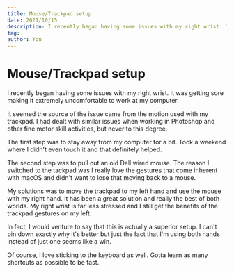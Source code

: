 ```yaml
---
title: Mouse/Trackpad setup
date: 2021/10/15
description: I recently began having some issues with my right wrist. It was getting sore making it extremely uncomfortable to work at my computer.
tag:
author: You
---
```


# Mouse/Trackpad setup

I recently began having some issues with my right wrist. It was getting sore making it extremely uncomfortable to work at my computer.

It seemed the source of the issue came from the motion used with my trackpad. I had dealt with similar issues when working in Photoshop and other fine motor skill activities, but never to this degree.

The first step was to stay away from my computer for a bit. Took a weekend where I didn't even touch it and that definitely helped.

The second step was to pull out an old Dell wired mouse. The reason I switched to the tackpad was I really love the gestures that come inherent with macOS and didn't want to lose that moving back to a mouse.

My solutions was to move the trackpad to my left hand and use the mouse with my right hand. It has been a great solution and really the best of both worlds. My right wrist is far less stressed and I still get the benefits of the trackpad gestures on my left.

In fact, I would venture to say that this is actually a superior setup. I can't pin down exactly why it's better but just the fact that I'm using both hands instead of just one seems like a win.

Of course, I love sticking to the keyboard as well. Gotta learn as many shortcuts as possible to be fast.
